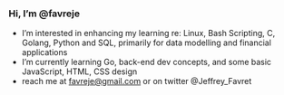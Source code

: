 ### Hi, I’m @favreje ###
- I’m interested in enhancing my learning re: Linux, Bash Scripting, C, Golang, Python and SQL, primarily for data modelling and financial applications
- I’m currently learning Go, back-end dev concepts, and some basic JavaScript, HTML, CSS design
- reach me at favreje@gmail.com or on twitter @Jeffrey_Favret

<!---
favreje/favreje is a ✨ special ✨ repository because its `README.md` (this file) appears on your GitHub profile.
You can click the Preview link to take a look at your changes.
--->

